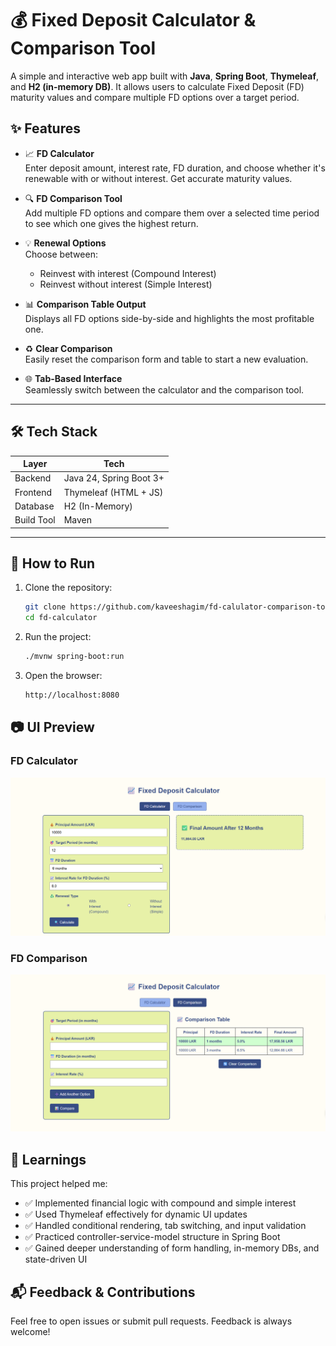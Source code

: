 # 💰 Fixed Deposit Calculator & Comparison Tool

A simple and interactive web app built with **Java**, **Spring Boot**, **Thymeleaf**, and **H2 (in-memory DB)**. It allows users to calculate Fixed Deposit (FD) maturity values and compare multiple FD options over a target period.

## ✨ Features

- 📈 **FD Calculator**  
  Enter deposit amount, interest rate, FD duration, and choose whether it's renewable with or without interest. Get accurate maturity values.

- 🔍 **FD Comparison Tool**  
  Add multiple FD options and compare them over a selected time period to see which one gives the highest return.

- 💡 **Renewal Options**  
  Choose between:

  - Reinvest with interest (Compound Interest)
  - Reinvest without interest (Simple Interest)

- 📊 **Comparison Table Output**  
  Displays all FD options side-by-side and highlights the most profitable one.

- ♻️ **Clear Comparison**  
  Easily reset the comparison form and table to start a new evaluation.

- 🌐 **Tab-Based Interface**  
  Seamlessly switch between the calculator and the comparison tool.

---

## 🛠️ Tech Stack

| Layer      | Tech                    |
| ---------- | ----------------------- |
| Backend    | Java 24, Spring Boot 3+ |
| Frontend   | Thymeleaf (HTML + JS)   |
| Database   | H2 (In-Memory)          |
| Build Tool | Maven                   |

---

## 🚀 How to Run

1. Clone the repository:
   ```bash
   git clone https://github.com/kaveeshagim/fd-calulator-comparison-tool.git
   cd fd-calculator
   ```
2. Run the project:
   ```bash
   ./mvnw spring-boot:run
   ```
3. Open the browser:
   ```bash
   http://localhost:8080
   ```

## 📷 UI Preview

### FD Calculator

![FD Calculator Screenshot](img1.png)

### FD Comparison

![FD Comparison Screenshot](img2.png)

## 🧠 Learnings

This project helped me:

- ✅ Implemented financial logic with compound and simple interest
- ✅ Used Thymeleaf effectively for dynamic UI updates
- ✅ Handled conditional rendering, tab switching, and input validation
- ✅ Practiced controller-service-model structure in Spring Boot
- ✅ Gained deeper understanding of form handling, in-memory DBs, and state-driven UI

## 📬 Feedback & Contributions

Feel free to open issues or submit pull requests. Feedback is always welcome!
